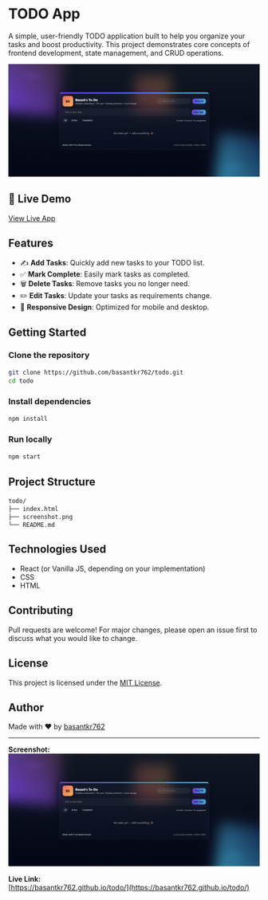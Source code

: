# TODO App

A simple, user-friendly TODO application built to help you organize your tasks and boost productivity. This project demonstrates core concepts of frontend development, state management, and CRUD operations.

![Todo App Screenshot](Screenshot.png)

## 🚀 Live Demo

[View Live App](https://basantkr762.github.io/todo/)

## Features

- ✍️ **Add Tasks**: Quickly add new tasks to your TODO list.
- ✅ **Mark Complete**: Easily mark tasks as completed.
- 🗑️ **Delete Tasks**: Remove tasks you no longer need.
- ✏️ **Edit Tasks**: Update your tasks as requirements change.
- 🎨 **Responsive Design**: Optimized for mobile and desktop.

## Getting Started

### Clone the repository

```bash
git clone https://github.com/basantkr762/todo.git
cd todo
```

### Install dependencies

```bash
npm install
```

### Run locally

```bash
npm start
```

## Project Structure

```
todo/
├── index.html
├── screenshot.png
└── README.md
```

## Technologies Used

- React (or Vanilla JS, depending on your implementation)
- CSS
- HTML

## Contributing

Pull requests are welcome! For major changes, please open an issue first to discuss what you would like to change.

## License

This project is licensed under the [MIT License](LICENSE).

## Author

Made with ❤️ by [basantkr762](https://github.com/basantkr762)

---

**Screenshot:**  
![Todo App Screenshot](Screenshot.png)

**Live Link:**  
[https://basantkr762.github.io/todo/](https://basantkr762.github.io/todo/)
